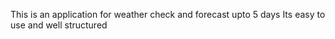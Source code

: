 This is an application for weather check and forecast upto 5 days
Its easy to use and well structured
